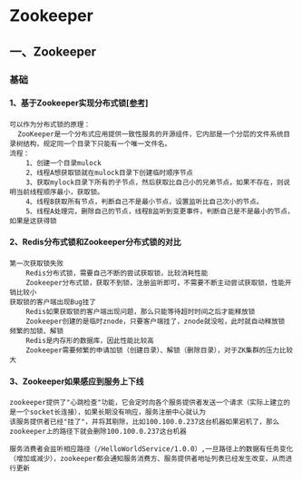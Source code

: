 
# Zookeeper

## 一、Zookeeper
### 基础

#### 1、基于Zookeeper实现分布式锁[[参考]](https://blog.csdn.net/wuzhiwei549/article/details/80692278)
```
可以作为分布式锁的原理：
  ZooKeeper是一个分布式应用提供一致性服务的开源组件，它内部是一个分层的文件系统目录树结构，规定同一个目录下只能有一个唯一文件名。
流程：
    1、创建一个目录mulock
    2、线程A想获取锁就在mulock目录下创建临时顺序节点
    3、获取mylock目录下所有的子节点，然后获取比自己小的兄弟节点，如果不存在，则说明当前线程顺序最小，获取锁。
    4、线程B获取所有节点，判断自己不是最小节点，设置监听比自己次小的节点。
    5、线程A处理完，删除自己的节点，线程B监听到变更事件，判断自己是不是最小的节点，如果是这获得锁    
```

#### 2、Redis分布式锁和Zookeeper分布式锁的对比
```
第一次获取锁失败
    Redis分布式锁，需要自己不断的尝试获取锁，比较消耗性能
    Zookeeper分布式锁，获取不到锁，注册监听即可，不需要不断主动尝试获取锁，性能开销比较小
获取锁的客户端出现Bug挂了
    Redis如果获取锁的客户端出现问题，那么只能等待超时时间之后才能释放锁
    Zookeeper创建的是临时znode，只要客户端挂了，znode就没啦，此时就自动释放锁  
频繁的加锁、解锁
    Redis是内存形的数据库，因此性能比较高
    Zookeeper需要频繁的申请加锁（创建目录）、解锁（删除目录），对于ZK集群的压力比较大
```
#### 3、Zookeeper如果感应到服务上下线
```
zookeeper提供了"心跳检查"功能，它会定时向各个服务提供者发送一个请求（实际上建立的是一个socket长连接），如果长期没有响应，服务注册中心就认为
该服务提供者已经"挂了"，并将其剔除，比如100.100.0.237这台机器如果宕机了，那么zookeeper上的路径下就会删除100.100.0.237这台机器

服务消费者会监听相应路径（/HelloWorldService/1.0.0）,一旦路径上的数据有任务变化（增加或减少），zookeeper都会通知服务消费方、服务提供者地址列表已经发生改变，从而进行更新
```




























